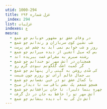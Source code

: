 ```yaml
---
utid: 1000-294
title: غزل شماره ۲۹۴
_index: 294
list: غزلیات
indexes: ع
mesra:
  - در وفای عشق تو مشهور خوبانم چو شمع
  - شب نشین کوی سربازان و رندانم چو شمع
  - روز و شب خوابم نمی آید به چشم غم پرست
  - بس که سیل آتشین از دیده میرانم چو شمع
  - رشته صبرم به مقراض غمت ببریده اند
  - همچنان در آتش مهر تو خندانم چو شمع
  - گر کُمیت اشک گلگونم نبودی گرم رو
  - کی شُدی روشن به گیتی راز پنهانم چو شمع
  - بی جمال عالم آرای تو روزم چون شبست
  - با کمال عشق تو در عین نقصانم چو شمع
  - همچو شمعم یک نفس باقی ست تا دیدار صبح
  - چهره بنما دلبرا، تا جان برافشانم چو شمع
  - آتش مهر تو را حافظ به جان در دل گرفت
  - آتش دل کی به آب دیده بنشانم چو شمع
---
```

